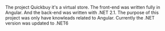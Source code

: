 The project Quickbuy it's a virtual store. The front-end was written fully in Angular. And the back-end was written with .NET 2.1.
The purpose of this project was only have knowleads related to Angular.
Currently the .NET version was updated to .NET6
